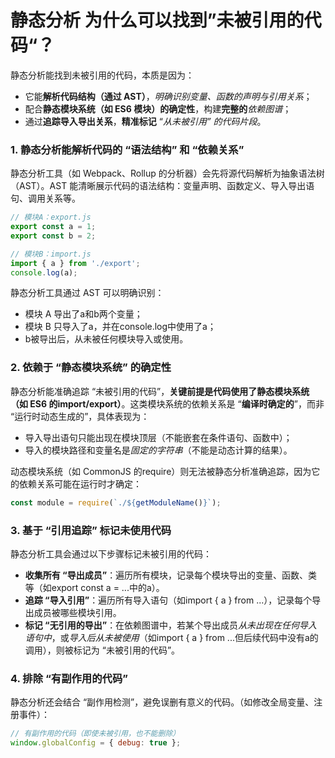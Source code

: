 # 静态分析 为什么可以找到”未被引用的代码“？

静态分析能找到未被引用的代码，本质是因为：

* 它能**解析代码结构（通过 AST）**，*明确识别变量、函数的声明与引用关系*；
* 配合**静态模块系统（如 ES6 模块）的确定性**，构建**完整的***依赖图谱*；
* 通过**追踪导入导出关系**，**精准标记** “*从未被引用” 的代码片段*。


### 1. 静态分析能解析代码的 “语法结构” 和 “依赖关系”
静态分析工具（如 Webpack、Rollup 的分析器）会先将源代码解析为抽象语法树（AST）。AST 能清晰展示代码的语法结构：变量声明、函数定义、导入导出语句、调用关系等。
```js
// 模块A：export.js
export const a = 1;
export const b = 2;

// 模块B：import.js
import { a } from './export';
console.log(a);
```
静态分析工具通过 AST 可以明确识别：

* 模块 A 导出了a和b两个变量；
* 模块 B 只导入了a，并在console.log中使用了a；
* b被导出后，从未被任何模块导入或使用。

### 2. 依赖于 “静态模块系统” 的确定性

静态分析能准确追踪 “未被引用的代码”，**关键前提是代码使用了静态模块系统（如 ES6 的import/export）**。这类模块系统的依赖关系是 “**编译时确定的**”，而非 “运行时动态生成的”，具体表现为：

* 导入导出语句只能出现在模块顶层（不能嵌套在条件语句、函数中）；
* 导入的模块路径和变量名是*固定的字符串*（不能是动态计算的结果）。

动态模块系统（如 CommonJS 的require）则无法被静态分析准确追踪，因为它的依赖关系可能在运行时才确定：
```js
const module = require(`./${getModuleName()}`); 
```

### 3. 基于 “引用追踪” 标记未使用代码
静态分析工具会通过以下步骤标记未被引用的代码：

* **收集所有 “导出成员”**：遍历所有模块，记录每个模块导出的变量、函数、类等（如export const a = ...中的a）。
* **追踪 “导入引用”**：遍历所有导入语句（如import { a } from ...），记录每个导出成员被哪些模块引用。
* **标记 “无引用的导出”**：在依赖图谱中，若某个导出成员*从未出现在任何导入语句中*，或*导入后从未被使用*（如import { a } from ...但后续代码中没有a的调用），则被标记为 “未被引用的代码”。


### 4. 排除 “有副作用的代码”
静态分析还会结合 “副作用检测”，避免误删有意义的代码。（如修改全局变量、注册事件）：
```js
// 有副作用的代码（即使未被引用，也不能删除）
window.globalConfig = { debug: true };
```
